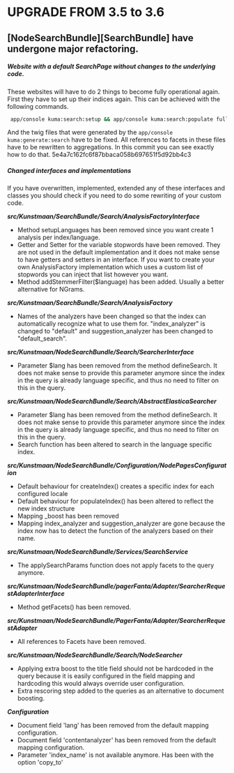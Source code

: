 # UPGRADE FROM 3.5 to 3.6

## [NodeSearchBundle][SearchBundle] have undergone major refactoring.

##### Website with a default SearchPage without changes to the underlying code.
These websites will have to do 2 things to become fully operational again.
First they have to set up their indices again. This can be achieved with the following commands.
```bash
 app/console kuma:search:setup && app/console kuma:search:populate full
```
And the twig files that were generated by the ```app/console kuma:generate:search``` have to be fixed. All references to facets in these files have to be rewritten to aggregations. In this commit you can see exactly how to do that. 5e4a7c162fc6f87bbaca058b697651f5d92bb4c3
##### Changed interfaces and implementations
If you have overwritten, implemented, extended any of these interfaces and classes you should check if you need to do some rewriting of your custom code.

***src/Kunstmaan/SearchBundle/Search/AnalysisFactoryInterface***
* Method setupLanguages has been removed since you want create 1 analysis per index/language.
* Getter and Setter for the variable stopwords have been removed. They are not used in the default implementation and it does not make sense to have getters and setters in an interface. If you want to create your own AnalysisFactory implementation which uses a custom list of stopwords you can inject that list however you want.
* Method addStemmerFilter($language) has been added. Usually a better alternative for NGrams.

***src/Kunstmaan/SearchBundle/Search/AnalysisFactory***
* Names of the analyzers have been changed so that the index can automatically recognize what to use them for. "index_analyzer" is changed to "default" and suggestion_analyzer has been changed to "default_search".

***src/Kunstmaan/NodeSearchBundle/Search/SearcherInterface***
* Parameter $lang has been removed from the method defineSearch. It does not make sense to provide this parameter anymore since the index in the query is already language specific, and thus no need to filter on this in the query.

***src/Kunstmaan/NodeSearchBundle/Search/AbstractElasticaSearcher***
* Parameter $lang has been removed from the method defineSearch. It does not make sense to provide this parameter anymore since the index in the query is already language specific, and thus no need to filter on this in the query.
* Search function has been altered to search in the language specific index.

***src/Kunstmaan/NodeSearchBundle/Configuration/NodePagesConfiguration***
* Default behaviour for createIndex() creates a specific index for each configured locale
* Default behaviour for populateIndex() has been altered to reflect the new index structure
* Mapping _boost has been removed
* Mapping index_analyzer and suggestion_analyzer are gone because the index now has to detect the function of the analyzers based on their name.

***src/Kunstmaan/NodeSearchBundle/Services/SearchService***
* The applySearchParams function does not apply facets to the query anymore.

***src/Kunstmaan/NodeSearchBundle/pagerFanta/Adapter/SearcherRequestAdapterInterface***
* Method getFacets() has been removed.

***src/Kunstmaan/NodeSearchBundle/PagerFanta/Adapter/SearcherRequestAdapter***
* All references to Facets have been removed.

***src/Kunstmaan/NodeSearchBundle/Search/NodeSearcher***
* Applying extra boost to the title field should not be hardcoded in the query because it is easily configured in the field mapping and hardcoding this would always override user configuration.
* Extra rescoring step added to the queries as an alternative to document boosting.

***Configuration***
* Document field 'lang' has been removed from the default mapping configuration.
* Document field 'contentanalyzer' has been removed from the default mapping configuration.
* Parameter 'index_name' is not available anymore. Has been with the option 'copy_to'

